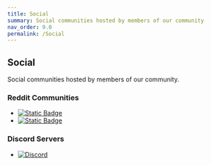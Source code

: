 ```yaml
---
title: Social
summary: Social communities hosted by members of our community
nav_order: 9.0
permalink: /Social
---
```



## Social
Social communities hosted by members of our community.


### Reddit Communities

- [![Static Badge](https://img.shields.io/badge/r%2FNSFW_Hentai_AI-black?style=for-the-badge&logo=reddit&logoColor=white&logoSize=auto&labelColor=red&color=black)](https://www.reddit.com/r/NSFW_Hentai_AI)
- [![Static Badge](https://img.shields.io/badge/r%2FRanma%20Hentai-black?style=for-the-badge&logo=reddit&logoColor=white&logoSize=auto&labelColor=red&color=black)](https://www.reddit.com/r/Ranma_Hentai)

### Discord Servers

- [![Discord](https://img.shields.io/badge/The%20Back%20Room-black?style=for-the-badge&logo=discord&logoColor=white&logoSize=auto&labelColor=7289da&color=black)](https://discord.gg/Yxj2t8ZbvX)